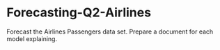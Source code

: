 # Forecasting-Q2-Airlines
Forecast the Airlines Passengers data set. Prepare a document for each model explaining.
